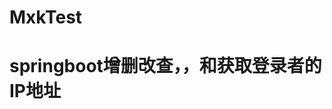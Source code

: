 # MxkTest
<html>
<head>
    <meta charset="UTF-8">
	<title>演示啦</title>
	<link href="/bootstrap.css" rel="stylesheet">
</head>
<body>
	<h1>springboot增删改查，，和获取登录者的IP地址</h1>
</body>
</html>